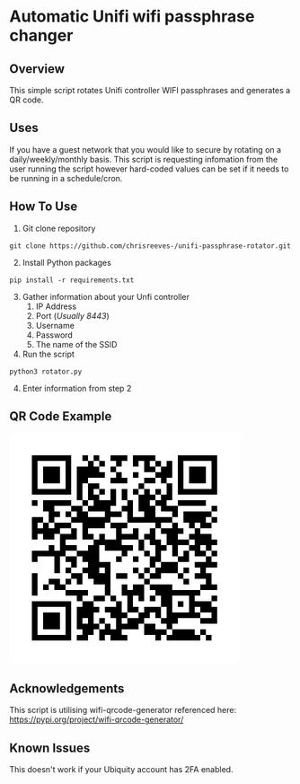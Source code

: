 # Automatic Unifi wifi passphrase changer

## Overview

This simple script rotates Unifi controller WIFI passphrases and generates a QR code.

## Uses

If you have a guest network that you would like to secure by rotating on a daily/weekly/monthly basis.
This script is requesting infomation from the user running the script however hard-coded values can be set if it needs to be running in a schedule/cron.

## How To Use

1. Git clone repository
```shell
git clone https://github.com/chrisreeves-/unifi-passphrase-rotator.git
```
2. Install Python packages
```shell
pip install -r requirements.txt
```
3. Gather information about your Unfi controller
   1. IP Address
   2. Port (_Usually 8443_)
   3. Username
   4. Password
   5. The name of the SSID
4. Run the script
```shell
python3 rotator.py
```
4. Enter information from step 2

## QR Code Example

![img.png](img.png)

## Acknowledgements

This script is utilising wifi-qrcode-generator referenced here: https://pypi.org/project/wifi-qrcode-generator/

## Known Issues

This doesn't work if your Ubiquity account has 2FA enabled.